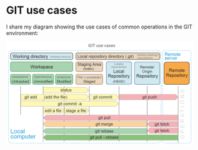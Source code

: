 # GIT use cases

I share my diagram showing the use cases of common operations in the GIT environment:


![](/Git_use_cases.png)


